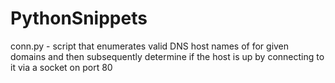 # PythonSnippets

conn.py - 	script that enumerates valid DNS host	names	of for given domains and then subsequently	determine	if	the	host	is	up	by	connecting to it via	a	socket on port 80
